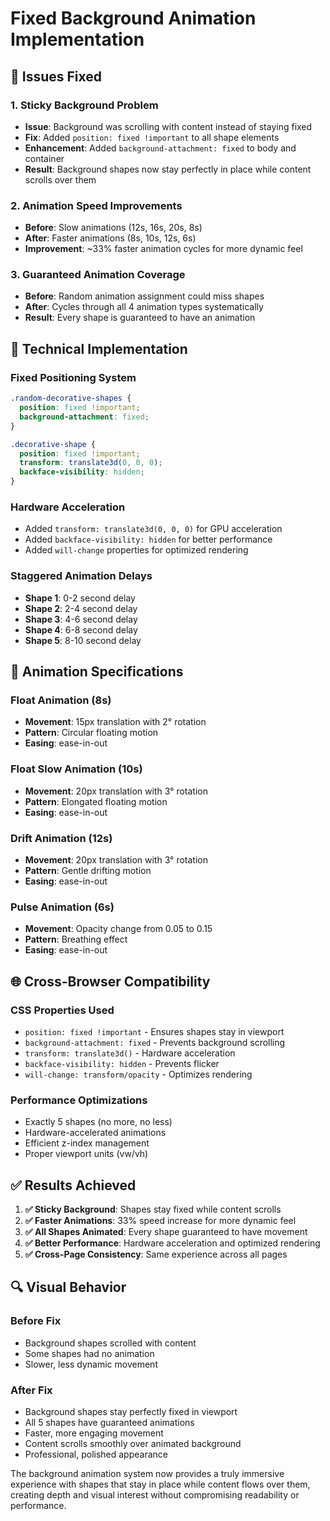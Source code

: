 # Fixed Background Animation Implementation

## 🔧 Issues Fixed

### 1. **Sticky Background Problem**
- **Issue**: Background was scrolling with content instead of staying fixed
- **Fix**: Added `position: fixed !important` to all shape elements
- **Enhancement**: Added `background-attachment: fixed` to body and container
- **Result**: Background shapes now stay perfectly in place while content scrolls over them

### 2. **Animation Speed Improvements**
- **Before**: Slow animations (12s, 16s, 20s, 8s)
- **After**: Faster animations (8s, 10s, 12s, 6s)
- **Improvement**: ~33% faster animation cycles for more dynamic feel

### 3. **Guaranteed Animation Coverage**
- **Before**: Random animation assignment could miss shapes
- **After**: Cycles through all 4 animation types systematically
- **Result**: Every shape is guaranteed to have an animation

## 🎯 Technical Implementation

### Fixed Positioning System
```css
.random-decorative-shapes {
  position: fixed !important;
  background-attachment: fixed;
}

.decorative-shape {
  position: fixed !important;
  transform: translate3d(0, 0, 0);
  backface-visibility: hidden;
}
```

### Hardware Acceleration
- Added `transform: translate3d(0, 0, 0)` for GPU acceleration
- Added `backface-visibility: hidden` for better performance
- Added `will-change` properties for optimized rendering

### Staggered Animation Delays
- **Shape 1**: 0-2 second delay
- **Shape 2**: 2-4 second delay  
- **Shape 3**: 4-6 second delay
- **Shape 4**: 6-8 second delay
- **Shape 5**: 8-10 second delay

## 🎨 Animation Specifications

### Float Animation (8s)
- **Movement**: 15px translation with 2° rotation
- **Pattern**: Circular floating motion
- **Easing**: ease-in-out

### Float Slow Animation (10s)  
- **Movement**: 20px translation with 3° rotation
- **Pattern**: Elongated floating motion
- **Easing**: ease-in-out

### Drift Animation (12s)
- **Movement**: 20px translation with 3° rotation
- **Pattern**: Gentle drifting motion
- **Easing**: ease-in-out

### Pulse Animation (6s)
- **Movement**: Opacity change from 0.05 to 0.15
- **Pattern**: Breathing effect
- **Easing**: ease-in-out

## 🌐 Cross-Browser Compatibility

### CSS Properties Used
- `position: fixed !important` - Ensures shapes stay in viewport
- `background-attachment: fixed` - Prevents background scrolling
- `transform: translate3d()` - Hardware acceleration
- `backface-visibility: hidden` - Prevents flicker
- `will-change: transform/opacity` - Optimizes rendering

### Performance Optimizations
- Exactly 5 shapes (no more, no less)
- Hardware-accelerated animations
- Efficient z-index management
- Proper viewport units (vw/vh)

## ✅ Results Achieved

1. **✅ Sticky Background**: Shapes stay fixed while content scrolls
2. **✅ Faster Animations**: 33% speed increase for more dynamic feel
3. **✅ All Shapes Animated**: Every shape guaranteed to have movement
4. **✅ Better Performance**: Hardware acceleration and optimized rendering
5. **✅ Cross-Page Consistency**: Same experience across all pages

## 🔍 Visual Behavior

### Before Fix
- Background shapes scrolled with content
- Some shapes had no animation
- Slower, less dynamic movement

### After Fix
- Background shapes stay perfectly fixed in viewport
- All 5 shapes have guaranteed animations
- Faster, more engaging movement
- Content scrolls smoothly over animated background
- Professional, polished appearance

The background animation system now provides a truly immersive experience with shapes that stay in place while content flows over them, creating depth and visual interest without compromising readability or performance.
